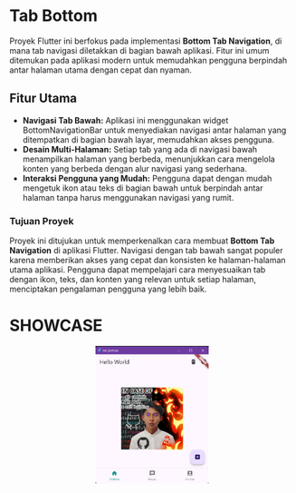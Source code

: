 # Tab Bottom

Proyek Flutter ini berfokus pada implementasi **Bottom Tab Navigation**, di mana tab navigasi diletakkan di bagian bawah aplikasi. Fitur ini umum ditemukan pada aplikasi modern untuk memudahkan pengguna berpindah antar halaman utama dengan cepat dan nyaman.

## Fitur Utama
- **Navigasi Tab Bawah:** Aplikasi ini menggunakan widget BottomNavigationBar untuk menyediakan navigasi antar halaman yang ditempatkan di bagian bawah layar, memudahkan akses pengguna.
- **Desain Multi-Halaman:** Setiap tab yang ada di navigasi bawah menampilkan halaman yang berbeda, menunjukkan cara mengelola konten yang berbeda dengan alur navigasi yang sederhana.
- **Interaksi Pengguna yang Mudah:** Pengguna dapat dengan mudah mengetuk ikon atau teks di bagian bawah untuk berpindah antar halaman tanpa harus menggunakan navigasi yang rumit.

### Tujuan Proyek
Proyek ini ditujukan untuk memperkenalkan cara membuat **Bottom Tab Navigation** di aplikasi Flutter. Navigasi dengan tab bawah sangat populer karena memberikan akses yang cepat dan konsisten ke halaman-halaman utama aplikasi. Pengguna dapat mempelajari cara menyesuaikan tab dengan ikon, teks, dan konten yang relevan untuk setiap halaman, menciptakan pengalaman pengguna yang lebih baik.

# SHOWCASE
<div align="center">
  <img src="https://raw.githubusercontent.com/TEUNGKU-ZULKIFLI/PROJECT-FLUTTER/refs/heads/master/asset/img/007.1.png" width="200px"/>
</div>
